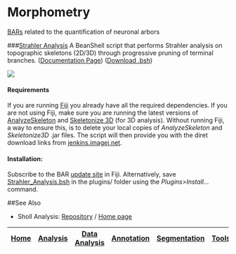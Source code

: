 # Morphometry

[BARs][Home] related to the quantification of neuronal arbors


###[Strahler Analysis](./Strahler_Analysis.bsh)
   A BeanShell script that performs Strahler analysis on topographic skeletons (2D/3D)
   through progressive pruning of terminal branches.
   ([Documentation Page][SA page])
   ([Download .bsh](./Strahler_Analysis.bsh?raw=true))

   [![][SA image]][SA page]

#### Requirements
   If you are running [Fiji](http://imagej.net/Fiji) you already have all the required
   dependencies. If you are not using Fiji, make sure you are running the latest versions of
   [AnalyzeSkeleton](http://imagej.net/AnalyzeSkeleton) and [Skeletonize 3D](http://imagej.net/Skeletonize3D)
   (for 3D analysis).
   Without running Fiji, a way to ensure this, is to delete your local copies of _AnalyzeSkeleton_
   and _Skeletonize3D_ .jar files. The script will then provide you with the diret download links
   from [jenkins.imagej.net][jenkins plugins].


#### Installation:
   Subscribe to the BAR [update site](http://imagej.net/BAR#Installation) in Fiji. Alternatively, save [Strahler_Analysis.bsh](./Strahler_Analysis.bsh?raw=true) in the plugins/ folder
   using the _Plugins>Install..._ command.


##See Also

* Sholl Analysis: [Repository](https://github.com/tferr/ASA#sholl-analysis) /
  [Home page](http://imagej.net/Sholl_Analysis)


[SA page]: http://imagej.net/Strahler_Analysis
[SA image]: http://imagej.net/_images/9/97/Strahler_RootProtection.png
[jenkins plugins]: http://jenkins.imagej.net/job/Stable-Fiji/ws/Fiji.app/plugins/




| [Home] | [Analysis] | [Data Analysis] | [Annotation] | [Segmentation] | [Tools] | [Plugins] | [lib] | [Snippets] | [IJ] |
|:------:|:----------:|:---------------:|:------------:|:--------------:|:-------:|:---------:|:-----:|:----------:|:----:|

[Home]: https://github.com/tferr/Scripts#ij-bar
[Analysis]: https://github.com/tferr/Scripts/tree/master/Analysis#analysis
[Data Analysis]: https://github.com/tferr/Scripts/tree/master/Data_Analysis#data-analysis
[Annotation]: https://github.com/tferr/Scripts/tree/master/Annotation#annotation
[Segmentation]: https://github.com/tferr/Scripts/tree/master/Segmentation#segmentation
[Morphometry]: https://github.com/tferr/Scripts/tree/master/Morphometry#morphometry
[Tools]: https://github.com/tferr/Scripts/tree/master/Tools#tools-and-toolsets
[Plugins]: https://github.com/tferr/Scripts/tree/master/BAR#bar-plugins
[lib]: https://github.com/tferr/Scripts/tree/master/lib#lib
[Snippets]: https://github.com/tferr/Scripts/tree/master/Snippets#snippets
[IJ]: http://imagej.net/BAR
